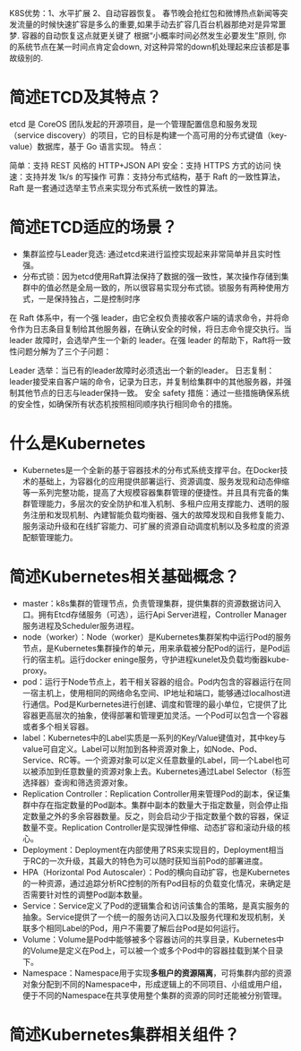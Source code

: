 K8S优势：1、水平扩展 2、自动容器恢复。 春节晚会抢红包和微博热点新闻等突发流量的时候快速扩容是多么的重要,如果手动去扩容几百台机器那绝对是异常噩梦. 容器的自动恢复这点就更关键了 根据“小概率时间必然发生必要发生”原则, 你的系统节点在某一时间点肯定会down, 对这种异常的down机处理起来应该都是事故级别的.


# 简述ETCD及其特点？
etcd 是 CoreOS 团队发起的开源项目，是一个管理配置信息和服务发现（service discovery）的项目，它的目标是构建一个高可用的分布式键值（key-value）数据库，基于 Go 语言实现。
特点：

简单：支持 REST 风格的 HTTP+JSON API
安全：支持 HTTPS 方式的访问
快速：支持并发 1k/s 的写操作
可靠：支持分布式结构，基于 Raft 的一致性算法，Raft 是一套通过选举主节点来实现分布式系统一致性的算法。
# 简述ETCD适应的场景？
- 集群监控与Leader竞选: 通过etcd来进行监控实现起来非常简单并且实时性强。
- 分布式锁：因为etcd使用Raft算法保持了数据的强一致性，某次操作存储到集群中的值必然是全局一致的，所以很容易实现分布式锁。锁服务有两种使用方式，一是保持独占，二是控制时序

在 Raft 体系中，有一个强 leader，由它全权负责接收客户端的请求命令，并将命令作为日志条目复制给其他服务器，在确认安全的时候，将日志命令提交执行。当 leader 故障时，会选举产生一个新的 leader。在强 leader 的帮助下，Raft将一致性问题分解为了三个子问题：

Leader 选举：当已有的leader故障时必须选出一个新的leader。
日志复制：leader接受来自客户端的命令，记录为日志，并复制给集群中的其他服务器，并强制其他节点的日志与leader保持一致。
安全 safety 措施：通过一些措施确保系统的安全性，如确保所有状态机按照相同顺序执行相同命令的措施。
# 什么是Kubernetes
- Kubernetes是一个全新的基于容器技术的分布式系统支撑平台。在Docker技术的基础上，为容器化的应用提供部署运行、资源调度、服务发现和动态伸缩等一系列完整功能，提高了大规模容器集群管理的便捷性。并且具有完备的集群管理能力，多层次的安全防护和准入机制、多租户应用支撑能力、透明的服务注册和发现机制、內建智能负载均衡器、强大的故障发现和自我修复能力、服务滚动升级和在线扩容能力、可扩展的资源自动调度机制以及多粒度的资源配额管理能力。
# 简述Kubernetes相关基础概念？
- master：k8s集群的管理节点，负责管理集群，提供集群的资源数据访问入口。拥有Etcd存储服务（可选），运行Api Server进程，Controller Manager服务进程及Scheduler服务进程。
- node（worker）：Node（worker）是Kubernetes集群架构中运行Pod的服务节点，是Kubernetes集群操作的单元，用来承载被分配Pod的运行，是Pod运行的宿主机。运行docker eninge服务，守护进程kunelet及负载均衡器kube-proxy。
- pod：运行于Node节点上，若干相关容器的组合。Pod内包含的容器运行在同一宿主机上，使用相同的网络命名空间、IP地址和端口，能够通过localhost进行通信。Pod是Kurbernetes进行创建、调度和管理的最小单位，它提供了比容器更高层次的抽象，使得部署和管理更加灵活。一个Pod可以包含一个容器或者多个相关容器。
- label：Kubernetes中的Label实质是一系列的Key/Value键值对，其中key与value可自定义。Label可以附加到各种资源对象上，如Node、Pod、Service、RC等。一个资源对象可以定义任意数量的Label，同一个Label也可以被添加到任意数量的资源对象上去。Kubernetes通过Label Selector（标签选择器）查询和筛选资源对象。
- Replication Controller：Replication Controller用来管理Pod的副本，保证集群中存在指定数量的Pod副本。集群中副本的数量大于指定数量，则会停止指定数量之外的多余容器数量。反之，则会启动少于指定数量个数的容器，保证数量不变。Replication Controller是实现弹性伸缩、动态扩容和滚动升级的核心。
- Deployment：Deployment在内部使用了RS来实现目的，Deployment相当于RC的一次升级，其最大的特色为可以随时获知当前Pod的部署进度。
- HPA（Horizontal Pod Autoscaler）：Pod的横向自动扩容，也是Kubernetes的一种资源，通过追踪分析RC控制的所有Pod目标的负载变化情况，来确定是否需要针对性的调整Pod副本数量。
- Service：Service定义了Pod的逻辑集合和访问该集合的策略，是真实服务的抽象。Service提供了一个统一的服务访问入口以及服务代理和发现机制，关联多个相同Label的Pod，用户不需要了解后台Pod是如何运行。
- Volume：Volume是Pod中能够被多个容器访问的共享目录，Kubernetes中的Volume是定义在Pod上，可以被一个或多个Pod中的容器挂载到某个目录下。
- Namespace：Namespace用于实现**多租户的资源隔离**，可将集群内部的资源对象分配到不同的Namespace中，形成逻辑上的不同项目、小组或用户组，便于不同的Namespace在共享使用整个集群的资源的同时还能被分别管理。
# 简述Kubernetes集群相关组件？




